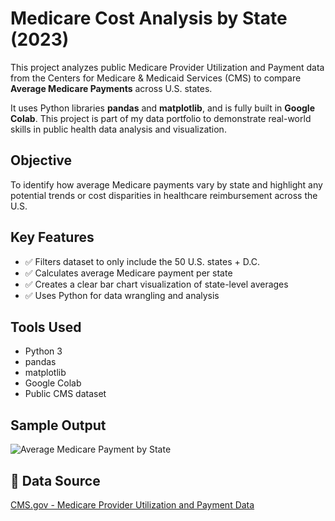 # Medicare Cost Analysis by State (2023)

This project analyzes public Medicare Provider Utilization and Payment data from the Centers for Medicare & Medicaid Services (CMS) to compare **Average Medicare Payments** across U.S. states.

It uses Python libraries **pandas** and **matplotlib**, and is fully built in **Google Colab**. This project is part of my data portfolio to demonstrate real-world skills in public health data analysis and visualization.


## Objective

To identify how average Medicare payments vary by state and highlight any potential trends or cost disparities in healthcare reimbursement across the U.S.


## Key Features

- ✅ Filters dataset to only include the 50 U.S. states + D.C.
- ✅ Calculates average Medicare payment per state
- ✅ Creates a clear bar chart visualization of state-level averages
- ✅ Uses Python for data wrangling and analysis


## Tools Used

- Python 3
- pandas
- matplotlib
- Google Colab
- Public CMS dataset


## Sample Output

![Average Medicare Payment by State](avg_medicare_payment_by_state.png)


## 📁 Data Source

[CMS.gov - Medicare Provider Utilization and Payment Data](https://data.cms.gov/)

